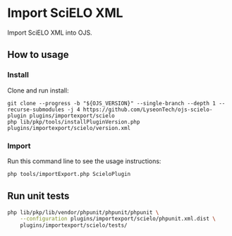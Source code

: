 # Import SciELO XML

Import SciELO XML into OJS.

## How to usage

### Install

Clone and run install:

```
git clone --progress -b "${OJS_VERSION}" --single-branch --depth 1 --recurse-submodules -j 4 https://github.com/LyseonTech/ojs-scielo-plugin plugins/importexport/scielo
php lib/pkp/tools/installPluginVersion.php plugins/importexport/scielo/version.xml
```

### Import

Run this command line to see the usage instructions:

```bash
php tools/importExport.php ScieloPlugin
```

## Run unit tests

```bash
php lib/pkp/lib/vendor/phpunit/phpunit/phpunit \
    --configuration plugins/importexport/scielo/phpunit.xml.dist \
    plugins/importexport/scielo/tests/
```
